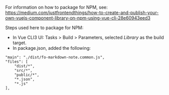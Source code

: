 For information on how to package for NPM, see:
https://medium.com/justfrontendthings/how-to-create-and-publish-your-own-vuejs-component-library-on-npm-using-vue-cli-28e60943eed3


Steps used here to package for NPM:
- In Vue CLI3 UI: Tasks > Build > Parameters, selected *Library* as the build target.
- In package.json, added the following:
```
"main": "./dist/fo-markdown-note.common.js",
"files": [
    "dist/*",
    "src/*",
    "public/*",
    "*.json",
    "*.js"
],
```
